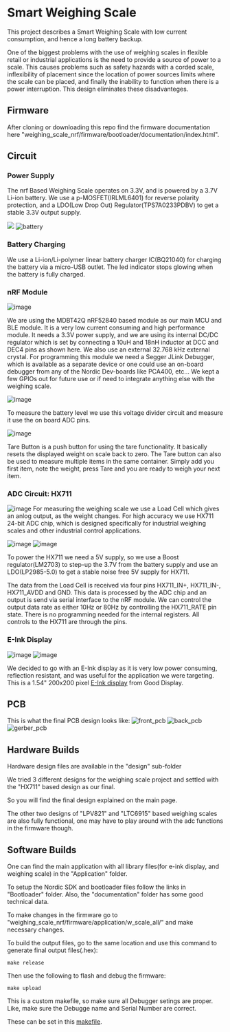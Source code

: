 # Smart Weighing Scale  

This project describes a Smart Weighing Scale with low current consumption, and hence a long battery backup.

One of the biggest problems with the use of weighing scales in flexible retail or industrial applications is the need to provide a source of power to a scale. This causes problems such as safety hazards with a corded scale, inflexibility of placement since the location of power sources limits where the scale can be placed, and finally the inability to function when there is a power interruption. This design eliminates these disadvanteges.

## Firmware
After cloning or downloading this repo find the firmware documentation here "weighing_scale_nrf/firmware/bootloader/documentation/index.html".

## Circuit

### Power Supply
The nrf Based Weighing Scale operates on 3.3V, and is powered by a 3.7V Li-ion battery.
We use a p-MOSFET(IRLML6401) for reverse polarity protection, and a LDO(Low Drop Out) Regulator(TPS7A0233PDBV) to get a stable 3.3V output supply.

![](./design/scale_hx711/docs/images/schem01.jpeg)
![battery](./design/scale_hx711/docs/images/schem02.jpeg)

### Battery Charging
We use a Li-ion/Li-polymer linear battery charger IC(BQ21040) for charging the battery via a micro-USB outlet. The led indicator stops glowing when the battery is fully charged.

### nRF Module
![image](./design/scale_hx711/docs/images/schem03.jpeg)

We are using the MDBT42Q nRF52840 based module as our main MCU and BLE module. It is a very low current consuming and high performance module.
It needs a 3.3V power supply, and we are using its internal DC/DC regulator which is set by connecting a 10uH and 18nH inductor at DCC and DEC4 pins as shown here. We also use an external 32.768 kHz external crystal. For programming this module we need a Segger JLink Debugger, which is available as a separate device or one could use an on-board debugger from any of the Nordic Dev-boards like PCA400, etc...
We kept a few GPIOs out for future use or if need to integrate anything else with the weighing scale.

![image](./design/scale_hx711/docs/images/schem04.jpeg)

To measure the battery level we use this voltage divider circuit and measure it use the on board ADC pins.

![image](./design/scale_hx711/docs/images/schem05.jpeg)

Tare Button is a push button for using the tare functionality. It basically resets the displayed weight on scale back to zero. The Tare button can also be used to measure multiple items in the same container. Simply add you first item, note the weight, press Tare and you are ready to weigh your next item.

### ADC Circuit: HX711
![image](./design/scale_hx711/docs/images/schem08.jpeg)
For measuring the weighing scale we use a Load Cell which gives an anlog output, as the weight changes. For high accuracy we use HX711 24-bit ADC chip, which is designed specifically for industrial weighing scales and other industrial control applications.

![image](./design/scale_hx711/docs/images/schem06.jpeg)
![image](./design/scale_hx711/docs/images/schem07.jpeg)

To power the HX711 we need a 5V supply, so we use a Boost regulator(LM2703) to step-up the 3.7V from the battery supply and use an LDO(LP2985-5.0) to get a stable noise free 5V supply for HX711.

The data from the Load Cell is received via four pins HX711_IN+, HX711_IN-, HX711_AVDD and GND. This data is processed by the ADC chip and an output is send via serial interface to the nRF module. We can control the output data rate as either 10Hz or 80Hz by controlling the HX711_RATE pin state.
There is no programming needed for the internal registers. All controls to the HX711 are through the pins.

### E-Ink Display
![image](./design/scale_hx711/docs/images/schem09.jpeg)
![image](./design/scale_hx711/docs/images/schem10.jpeg)

We decided to go with an E-Ink display as it is very low power consuming, reflection resistant, and was useful for the application we were targeting.
This is a 1.54" 200x200 pixel [E-Ink display](https://www.e-paper-display.com/products_detail/productId=513.html) from Good Display.


## PCB
This is what the final PCB design looks like:
![front_pcb](./design/scale_hx711/docs/images/pcb1.jpeg)
![back_pcb](./design/scale_hx711/docs/images/pcb2.jpeg)
![gerber_pcb](./design/scale_hx711/docs/images/pcb3.jpeg)

## Hardware Builds

Hardware design files are available in the "design" sub-folder

We tried 3 different designs for the weighing scale project and settled with the "HX711" based design as our final.

So you will find the final design explained on the main page.

The other two designs of "LPV821" and "LTC6915" based weighing scales are also fully functional, one may have to play around with the adc functions in the firmware though.

## Software Builds

One can find the main application with all library files(for e-ink display, and weighing scale) in the "Application" folder.

To setup the Nordic SDK and bootloader files follow the links in "Bootloader" folder. Also, the "documentation" folder has some good technical data.

To make changes in the firmware go to "weighing_scale_nrf/firmware/application/w_scale_all/" and make necessary changes.

To build the output files, go to the same location and use this command to generate final output files(.hex):
```
make release
```

Then use the following to flash and debug the firmware:
```
make upload
```

This is a custom makefile, so make sure all Debugger setings are proper. Like, make sure the Debugge name and Serial Number are correct.

These can be set in this [makefile](https://github.com/IoTReady/weighing_scale_nrf/blob/master/firmware/application/w_scale_all/Makefile).
